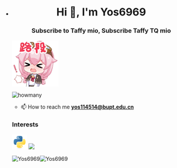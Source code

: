 - <h1 align="center">Hi 👋, I'm Yos6969</h1>
  <h3 align="center">Subscribe to Taffy mio, Subscribe Taffy TQ mio</h3>

  <img align="center" src="./img/taffyluduan.webp" alt="Yos6969" style="zoom:25%;">

  <p align="left"> <img src="https://komarev.com/ghpvc/?username=Yos6969&label=视奸%20views&color=0e75b6&style=flat" alt="howmany" /> </p>

  - 📫 How to reach me **yos114514@bupt.edu.cn**  

  <h3>Interests</h3>

  <p align="left">  <img src="https://raw.githubusercontent.com/devicons/devicon/master/icons/python/python-original.svg" alt="python" width="40" height="40"/> <img src="https://www.kernel.org/theme/images/logos/favicon.png" height="32px"> </p>

  <p><img align="left" src="https://github-readme-stats.vercel.app/api/top-langs?username=Yos6969&show_icons=true&locale=en&layout=compact" alt="Yos6969" /><img align="left" src="https://github-readme-stats.vercel.app/api?username=Yos6969&show_icons=true&locale=en" alt="Yos6969"/></p>

  

  

  

  

